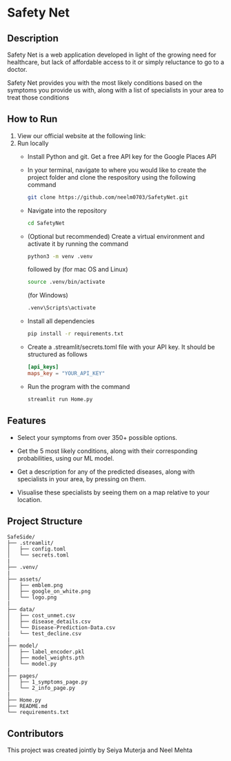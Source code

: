 # Safety Net
## Description
Safety Net is a web application developed in light of the growing need for healthcare, but lack of affordable access to it or simply reluctance to go to a doctor. 

Safety Net provides you with the most likely conditions based on the symptoms you provide us with, along with a list of specialists in your area to treat those conditions

## How to Run
1. View our official website at the following link:
2. Run locally
   - Install Python and git. Get a free API key for the Google Places API

   - In your terminal, navigate to where you would like to create the project folder and clone the respository using the following command
        ```bash
        git clone https://github.com/neelm0703/SafetyNet.git 
        ```

   - Navigate into the repository
        ```bash
        cd SafetyNet
        ```

   - (Optional but recommended) Create a virtual environment and activate it by running the command
        ```bash
        python3 -m venv .venv
        ```
     followed by
     (for mac OS and Linux)
        ```bash
        source .venv/bin/activate
        ```
     (for Windows)
        ```bash
        .venv\Scripts\activate
        ```

   - Install all dependencies
        ```bash
        pip install -r requirements.txt
        ```
   - Create a .streamlit/secrets.toml file with your API key. It should be structured as follows
        ```toml
        [api_keys]
        maps_key = "YOUR_API_KEY"
        ```
    - Run the program with the command
        ```bash
        streamlit run Home.py
        ```



## Features
* Select your symptoms from over 350+ possible options.

* Get the 5 most likely conditions, along with their corresponding probabilities, using our ML model.

* Get a description for any of the predicted diseases, along with specialists in your area, by pressing on them.

* Visualise these specialists by seeing them on a map relative to your location.

## Project Structure
```
SafeSide/
├── .streamlit/
│   ├── config.toml
│   └── secrets.toml
|
├── .venv/
|
├── assets/
│   ├── emblem.png
│   ├── google_on_white.png
│   └── logo.png
|
├── data/
│   ├── cost_unmet.csv
│   ├── disease_details.csv
│   └── Disease-Prediction-Data.csv
|   └── test_decline.csv
|
├── model/
│   ├── label_encoder.pkl
│   ├── model_weights.pth
│   └── model.py
|
├── pages/
│   ├── 1_symptoms_page.py
│   └── 2_info_page.py
|
├── Home.py
├── README.md
└── requirements.txt
```

## Contributors
This project was created jointly by Seiya Muterja and Neel Mehta
